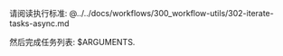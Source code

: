 请阅读执行标准:
@../../docs/workflows/300_workflow-utils/302-iterate-tasks-async.md

然后完成任务列表: $ARGUMENTS.
